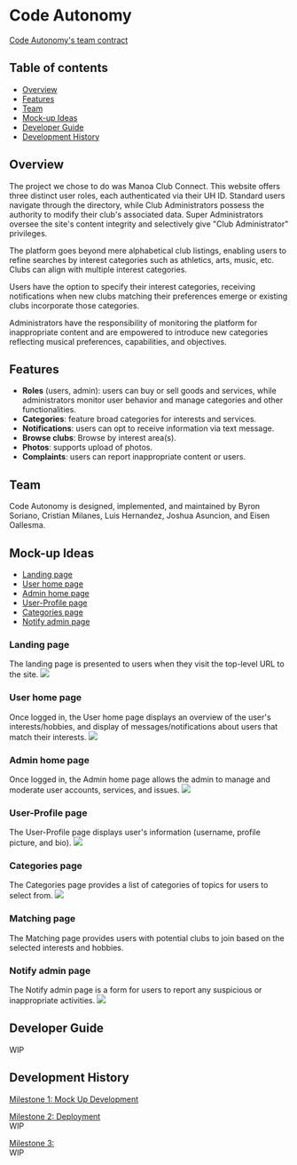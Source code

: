 # Code Autonomy
[Code Autonomy's team contract](https://docs.google.com/document/d/1vnaw9mUNz1EwLI1KBHjaXsj-FHBfhJIuC1sw3JntjSA/edit#heading=h.yb5x12fr8lu2)

## Table of contents
* [Overview](#overview)
* [Features](#features)
* [Team](#team)
* [Mock-up Ideas](#mock-up-ideas)
* [Developer Guide](#developer-guide)
* [Development History](#development-history)

## Overview

The project we chose to do was Manoa Club Connect. This website offers three distinct user roles, each authenticated via their UH ID. Standard users navigate through the directory, while Club Administrators possess the authority to modify their club's associated data. Super Administrators oversee the site's content integrity and selectively give "Club Administrator" privileges.

The platform goes beyond mere alphabetical club listings, enabling users to refine searches by interest categories such as athletics, arts, music, etc. Clubs can align with multiple interest categories.

Users have the option to specify their interest categories, receiving notifications when new clubs matching their preferences emerge or existing clubs incorporate those categories.

Administrators have the responsibility of monitoring the platform for inappropriate content and are empowered to introduce new categories reflecting musical preferences, capabilities, and objectives.

## Features
* **Roles** (users, admin): users can buy or sell goods and services, while administrators monitor user behavior and manage categories and other functionalities.
* **Categories**: feature broad categories for interests and services.
* **Notifications**: users can opt to receive information via text message.
* **Browse clubs**: Browse by interest area(s).
* **Photos**: supports upload of photos.
* **Complaints**: users can report inappropriate content or users.

## Team
Code Autonomy is designed, implemented, and maintained by Byron Soriano, Cristian Milanes, Luis Hernandez, Joshua Asuncion, and Eisen Oallesma.

## Mock-up Ideas
  * [Landing page](#landing-page)
  * [User home page](#user-home-page)
  * [Admin home page](#admin-home-page)
  * [User-Profile page](#user-profile-page)
  * [Categories page](#categories-page)
  * [Notify admin page](#notify-admin-page)

### Landing page
The landing page is presented to users when they visit the top-level URL to the site.
<img src="../DrawingMockups/LandingPage.png">

### User home page
Once logged in, the User home page displays an overview of the user's interests/hobbies, and display of messages/notifications about users that match their interests.
<img src="../DrawingMockups/UserHomePage.png">

### Admin home page
Once logged in, the Admin home page allows the admin to manage and moderate user accounts, services, and issues.
<img src="../DrawingMockups/AdminHome.png">

### User-Profile page
The User-Profile page displays user's information (username, profile picture, and bio).
<img src="../DrawingMockups/File_000.png">

### Categories page
The Categories page provides a list of categories of topics for users to select from.
<img src="../DrawingMockups/Categories.png">

### Matching page
The Matching page provides users with potential clubs to join based on the selected interests and hobbies.

### Notify admin page
The Notify admin page is a form for users to report any suspicious or inappropriate activities.
<img src="../DrawingMockups/Notify.png">

## Developer Guide
WIP

## Development History
[Milestone 1: Mock Up Development](https://github.com/orgs/code-autonomy/projects/4/views/1)

[Milestone 2: Deployment]()
<br>
WIP

[Milestone 3:]()
<br>
WIP
